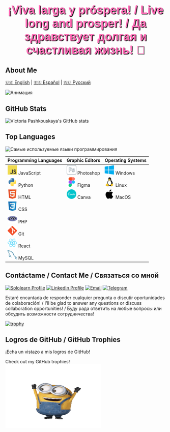 <!-- Приветствие на трех языках -->
<h1 style="color:#ff69b4; font-family:Arial, sans-serif; text-align:center; font-size:36px; text-shadow: 2px 2px 2px #000000;">¡Viva larga y próspera! / Live long and prosper! / Да здравствует долгая и счастливая жизнь! 🖖</h1>

<!-- Информация о себе -->
## About Me

[:us: English](https://github.com/VictoriaPashkouskaya/VictoriaPashkouskaya/blob/main/About%20me) | [:es: Español](https://github.com/VictoriaPashkouskaya/VictoriaPashkouskaya/blob/main/Sobre%20mi) | [:ru: Русский](https://github.com/VictoriaPashkouskaya/VictoriaPashkouskaya/blob/main/%D0%9E%D0%B1%D0%BE%20%D0%BC%D0%BD%D0%B5)

![Анимация](https://github.com/VictoriaPashkouskaya/VictoriaPashkouskaya/blob/main/ezgif640.gif)


<!-- GitHub Stats -->
## GitHub Stats
![Victoria Pashkouskaya's GitHub stats](https://github-readme-stats.vercel.app/api?username=VictoriaPashkouskaya&show_icons=true&theme=radical&bg_color=000000&text_color=DC143C)

<!-- Top Languages -->
## Top Languages
![Самые используемые языки программирования](https://github-readme-stats.vercel.app/api/top-langs/?username=VictoriaPashkouskaya&layout=compact&bg_color=000000&text_color=DC143C)

| **Programming Languages** | **Graphic Editors** | **Operating Systems** |
|---------------------------|---------------------|-----------------------|
| <img src="https://raw.githubusercontent.com/devicons/devicon/master/icons/javascript/javascript-original.svg" width="30" height="30"> JavaScript | <img src="https://raw.githubusercontent.com/devicons/devicon/master/icons/photoshop/photoshop-line.svg" width="30" height="30"> Photoshop | <img src="https://raw.githubusercontent.com/devicons/devicon/master/icons/windows8/windows8-original.svg" width="30" height="30"> Windows |
| <img src="https://raw.githubusercontent.com/devicons/devicon/master/icons/python/python-original.svg" width="30" height="30"> Python | <img src="https://raw.githubusercontent.com/devicons/devicon/master/icons/figma/figma-original.svg" width="30" height="30"> Figma | <img src="https://raw.githubusercontent.com/devicons/devicon/master/icons/linux/linux-original.svg" width="30" height="30"> Linux |
| <img src="https://raw.githubusercontent.com/devicons/devicon/master/icons/html5/html5-original.svg" width="30" height="30"> HTML | <img src="https://raw.githubusercontent.com/devicons/devicon/master/icons/canva/canva-original.svg" width="30" height="30"> Canva | <img src="https://raw.githubusercontent.com/devicons/devicon/master/icons/apple/apple-original.svg" width="30" height="30"> MacOS |
| <img src="https://raw.githubusercontent.com/devicons/devicon/master/icons/css3/css3-original.svg" width="30" height="30"> CSS |                     |                       |
| <img src="https://raw.githubusercontent.com/devicons/devicon/master/icons/php/php-original.svg" width="30" height="30"> PHP |                     |                       |
| <img src="https://raw.githubusercontent.com/devicons/devicon/master/icons/git/git-original.svg" width="30" height="30"> Git |                     |                       |
| <img src="https://raw.githubusercontent.com/devicons/devicon/master/icons/react/react-original.svg" width="30" height="30"> React |                     |                       |
| <img src="https://raw.githubusercontent.com/devicons/devicon/master/icons/mysql/mysql-original.svg" width="30" height="30"> MySQL | 

<!-- Contáctame / Contact Me / Связаться со мной -->
## Contáctame / Contact Me / Связаться со мной
[![Sololearn Profile](https://img.shields.io/badge/Sololearn-Profile-green?style=for-the-badge&logo=sololearn)](https://www.sololearn.com/es/profile/31722118)
[![LinkedIn Profile](https://img.shields.io/badge/LinkedIn-Profile-blue?style=for-the-badge&logo=linkedin)](https://www.linkedin.com/in/victoria-pashkouskaya-4ab140280)
[![Email](https://img.shields.io/badge/Email-vika.pashkowskaia%40ukr.net-red?style=for-the-badge&logo=gmail)](mailto:vika.pashkowskaia@ukr.net)
[![Telegram](https://img.shields.io/badge/Telegram-Contact-blue?style=for-the-badge&logo=telegram)](https://t.me/your_telegram_username)

Estaré encantada de responder cualquier pregunta o discutir oportunidades de colaboración! / I'll be glad to answer any questions or discuss collaboration opportunities! / Буду рада ответить на любые вопросы или обсудить возможности сотрудничества!

[![trophy](https://github-profile-trophy.vercel.app/?username=VictoriaPashkouskaya)](https://github.com/ryo-ma/github-profile-trophy)


## Logros de GitHub / GitHub Trophies

¡Echa un vistazo a mis logros de GitHub!

Check out my GitHub trophies! <img src="https://github.com/VictoriaPashkouskaya/VictoriaPashkouskaya/blob/main/Z3us.gif" alt="WG8Q" width="300" height="200" >




